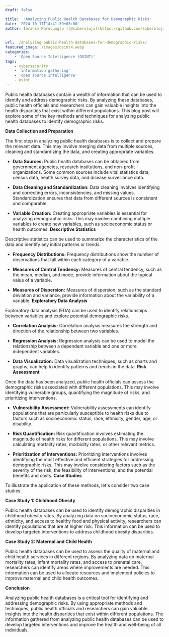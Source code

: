 ```yaml
---
draft: false

title:  'Analyzing Public Health Databases for Demographic Risks'
date: '2024-10-17T14:41:39+03:00'
author: İbrahim Korucuoğlu ([@siberoloji](https://github.com/siberoloji))
 
 
url:  /analyzing-public-health-databases-for-demographic-risks/
featured_image: /images/osint4.webp
categories:
    - 'Open Source Intelligence (OSINT)'
tags:
    - cybersecurity
    - 'information gathering'
    - 'open source intelligence'
    - osint
---
```



Public health databases contain a wealth of information that can be used to identify and address demographic risks. By analyzing these databases, public health officials and researchers can gain valuable insights into the health disparities that exist within different populations. This blog post will explore some of the key methods and techniques for analyzing public health databases to identify demographic risks.



**Data Collection and Preparation**



The first step in analyzing public health databases is to collect and prepare the relevant data. This may involve merging data from multiple sources, cleaning and standardizing the data, and creating appropriate variables.


* **Data Sources:** Public health databases can be obtained from government agencies, research institutions, and non-profit organizations. Some common sources include vital statistics data, census data, health survey data, and disease surveillance data.

* **Data Cleaning and Standardization:** Data cleaning involves identifying and correcting errors, inconsistencies, and missing values. Standardization ensures that data from different sources is consistent and comparable.

* **Variable Creation:** Creating appropriate variables is essential for analyzing demographic risks. This may involve combining multiple variables to create new variables, such as socioeconomic status or health outcomes.
**Descriptive Statistics**



Descriptive statistics can be used to summarize the characteristics of the data and identify any initial patterns or trends.


* **Frequency Distributions:** Frequency distributions show the number of observations that fall within each category of a variable.

* **Measures of Central Tendency:** Measures of central tendency, such as the mean, median, and mode, provide information about the typical value of a variable.

* **Measures of Dispersion:** Measures of dispersion, such as the standard deviation and variance, provide information about the variability of a variable.
**Exploratory Data Analysis**



Exploratory data analysis (EDA) can be used to identify relationships between variables and explore potential demographic risks.


* **Correlation Analysis:** Correlation analysis measures the strength and direction of the relationship between two variables.

* **Regression Analysis:** Regression analysis can be used to model the relationship between a dependent variable and one or more independent variables.

* **Data Visualization:** Data visualization techniques, such as charts and graphs, can help to identify patterns and trends in the data.
**Risk Assessment**



Once the data has been analyzed, public health officials can assess the demographic risks associated with different populations. This may involve identifying vulnerable groups, quantifying the magnitude of risks, and prioritizing interventions.


* **Vulnerability Assessment:** Vulnerability assessments can identify populations that are particularly susceptible to health risks due to factors such as socioeconomic status, race, ethnicity, gender, age, or disability.

* **Risk Quantification:** Risk quantification involves estimating the magnitude of health risks for different populations. This may involve calculating mortality rates, morbidity rates, or other relevant metrics.

* **Prioritization of Interventions:** Prioritizing interventions involves identifying the most effective and efficient strategies for addressing demographic risks. This may involve considering factors such as the severity of the risk, the feasibility of interventions, and the potential benefits and costs.
**Case Studies**



To illustrate the application of these methods, let's consider two case studies:



**Case Study 1: Childhood Obesity**



Public health databases can be used to identify demographic disparities in childhood obesity rates. By analyzing data on socioeconomic status, race, ethnicity, and access to healthy food and physical activity, researchers can identify populations that are at higher risk. This information can be used to develop targeted interventions to address childhood obesity disparities.



**Case Study 2: Maternal and Child Health**



Public health databases can be used to assess the quality of maternal and child health services in different regions. By analyzing data on maternal mortality rates, infant mortality rates, and access to prenatal care, researchers can identify areas where improvements are needed. This information can be used to allocate resources and implement policies to improve maternal and child health outcomes.



**Conclusion**



Analyzing public health databases is a critical tool for identifying and addressing demographic risks. By using appropriate methods and techniques, public health officials and researchers can gain valuable insights into the health disparities that exist within different populations. The information gathered from analyzing public health databases can be used to develop targeted interventions and improve the health and well-being of all individuals.

